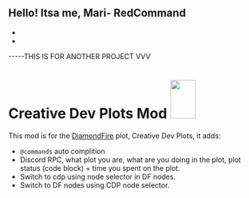 Hello! Itsa me, Mari- RedCommand
-
-
-
-----THIS IS FOR ANOTHER PROJECT VVV
# Creative Dev Plots Mod <img src="https://cdn.discordapp.com/attachments/880530712179126332/887600496003674192/Untitled_1.png" width="50" height="77"/>
This mod is for the [DiamondFire](http://mcdiamondfire.com) plot, Creative Dev Plots, it adds:
* `@commands` auto complition
* Discord RPC, what plot you are, what are you doing in the plot, plot status (code block) + time you spent on the plot.
* Switch to cdp using node selector in DF nodes.
* Switch to DF nodes using CDP node selector.
